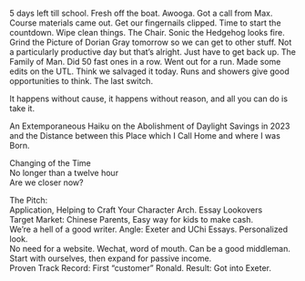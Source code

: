 5 days left till school. Fresh off the boat. Awooga. Got a call from Max. Course materials came out. Get our fingernails clipped. Time to start the countdown. Wipe clean things. The Chair. Sonic the Hedgehog looks fire. Grind the Picture of Dorian Gray tomorrow so we can get to other stuff. Not a particularly productive day but that’s alright. Just have to get back up. The Family of Man. Did 50 fast ones in a row. Went out for a run. Made some edits on the UTL. Think we salvaged it today. Runs and showers give good opportunities to think. The last switch.

It happens without cause, it happens without reason, and all you can do is take it.

An Extemporaneous Haiku on the Abolishment of Daylight Savings in 2023 and the Distance between this Place which I Call Home and where I was Born.

Changing of the Time  
No longer than a twelve hour  
Are we closer now?

The Pitch:  
Application, Helping to Craft Your Character Arch. Essay Lookovers  
Target Market: Chinese Parents, Easy way for kids to make cash.  
We’re a hell of a good writer. Angle: Exeter and UChi Essays. Personalized look.  
No need for a website. Wechat, word of mouth. Can be a good middleman.   
Start with ourselves, then expand for passive income.  
Proven Track Record: First “customer” Ronald. Result: Got into Exeter.